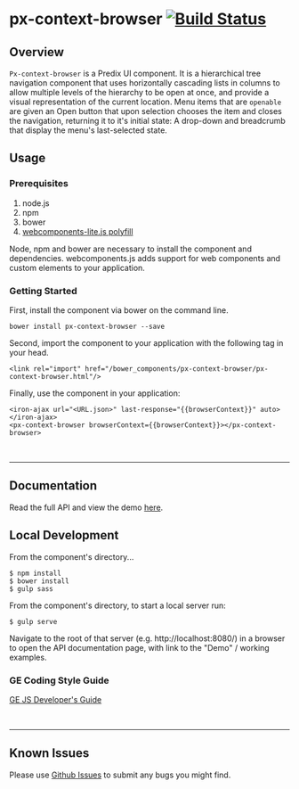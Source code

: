 # px-context-browser [![Build Status](https://travis-ci.org/PredixDev/px-context-browser.svg?branch=master)](https://travis-ci.org/PredixDev/px-context-browser)

## Overview

`Px-context-browser` is a Predix UI component. It is a hierarchical tree navigation component that uses horizontally cascading lists in columns to allow multiple levels of the hierarchy to be open at once, and provide a visual representation of the current location. Menu items that are `openable` are given an Open button that upon selection chooses the item and closes the navigation, returning it to it's initial state: A drop-down and breadcrumb that display the menu's last-selected state.

## Usage

### Prerequisites
1. node.js
2. npm
3. bower
4. [webcomponents-lite.js polyfill](https://github.com/webcomponents/webcomponentsjs)

Node, npm and bower are necessary to install the component and dependencies. webcomponents.js adds support for web components and custom elements to your application.

### Getting Started

First, install the component via bower on the command line.

```
bower install px-context-browser --save
```

Second, import the component to your application with the following tag in your head.

```
<link rel="import" href="/bower_components/px-context-browser/px-context-browser.html"/>
```

Finally, use the component in your application:

```
<iron-ajax url="<URL.json>" last-response="{{browserContext}}" auto></iron-ajax>
<px-context-browser browserContext={{browserContext}}></px-context-browser>
```

<br />
<hr />

## Documentation

Read the full API and view the demo [here](https://predixdev.github.io/px-context-browser).

## Local Development

From the component's directory...

```
$ npm install
$ bower install
$ gulp sass
```

From the component's directory, to start a local server run:

```
$ gulp serve
```

Navigate to the root of that server (e.g. http://localhost:8080/) in a browser to open the API documentation page, with link to the "Demo" / working examples.

### GE Coding Style Guide
[GE JS Developer's Guide](https://github.com/GeneralElectric/javascript)

<br />
<hr />

## Known Issues

Please use [Github Issues](https://github.com/PredixDev/px-context-browser/issues) to submit any bugs you might find.
